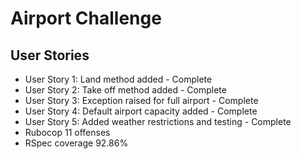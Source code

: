 Airport Challenge
=================

User Stories
---------

* User Story 1: Land method added - Complete
* User Story 2: Take off method added - Complete
* User Story 3: Exception raised for full airport - Complete
* User Story 4: Default airport capacity added - Complete
* User Story 5: Added weather restrictions and testing - Complete
* Rubocop 11 offenses
* RSpec coverage 92.86%